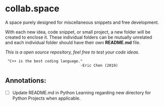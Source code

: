 # collab.space
A space purely designed for miscellaneous snippets and free development.

With each new idea, code snippet, or small project, a new folder will be created to enclose it. These individual folders can be mutually unrelated and each individual folder should have their own __README.md__ file.

_This is a open source repository, feel free to test your code ideas._

     "C++ is the best coding language."
                                      -Eric Chen (2019)



## Annotations:
- [ ] Update README.md in Python Learning regarding new directory for Python Projects when applicable.
